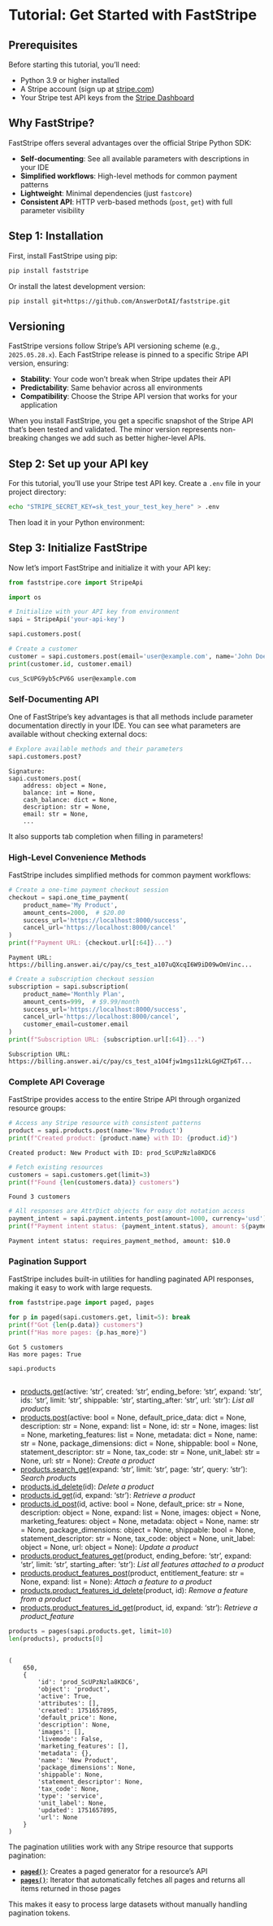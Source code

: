 # Tutorial: Get Started with FastStripe


<!-- WARNING: THIS FILE WAS AUTOGENERATED! DO NOT EDIT! -->

## Prerequisites

Before starting this tutorial, you’ll need:

- Python 3.9 or higher installed
- A Stripe account (sign up at [stripe.com](https://stripe.com))
- Your Stripe test API keys from the [Stripe
  Dashboard](https://dashboard.stripe.com/test/apikeys)

## Why FastStripe?

FastStripe offers several advantages over the official Stripe Python
SDK:

- **Self-documenting**: See all available parameters with descriptions
  in your IDE
- **Simplified workflows**: High-level methods for common payment
  patterns
- **Lightweight**: Minimal dependencies (just `fastcore`)
- **Consistent API**: HTTP verb-based methods (`post`, `get`) with full
  parameter visibility

## Step 1: Installation

First, install FastStripe using pip:

``` bash
pip install faststripe
```

Or install the latest development version:

``` bash
pip install git+https://github.com/AnswerDotAI/faststripe.git
```

## Versioning

FastStripe versions follow Stripe’s API versioning scheme (e.g.,
`2025.05.28.x`). Each FastStripe release is pinned to a specific Stripe
API version, ensuring:

- **Stability**: Your code won’t break when Stripe updates their API
- **Predictability**: Same behavior across all environments  
- **Compatibility**: Choose the Stripe API version that works for your
  application

When you install FastStripe, you get a specific snapshot of the Stripe
API that’s been tested and validated. The minor version represents
non-breaking changes we add such as better higher-level APIs.

## Step 2: Set up your API key

For this tutorial, you’ll use your Stripe test API key. Create a `.env`
file in your project directory:

``` bash
echo "STRIPE_SECRET_KEY=sk_test_your_test_key_here" > .env
```

Then load it in your Python environment:

## Step 3: Initialize FastStripe

Now let’s import FastStripe and initialize it with your API key:

``` python
from faststripe.core import StripeApi

import os

# Initialize with your API key from environment
sapi = StripeApi('your-api-key')
```

``` python
sapi.customers.post(
```

``` python
# Create a customer
customer = sapi.customers.post(email='user@example.com', name='John Doe')
print(customer.id, customer.email)
```

    cus_ScUPG9yb5cPV6G user@example.com

### Self-Documenting API

One of FastStripe’s key advantages is that all methods include parameter
documentation directly in your IDE. You can see what parameters are
available without checking external docs:

``` python
# Explore available methods and their parameters
sapi.customers.post?
```

    Signature:     
    sapi.customers.post(
        address: object = None,
        balance: int = None,
        cash_balance: dict = None,
        description: str = None,
        email: str = None,
        ...

It also supports tab completion when filling in parameters!

### High-Level Convenience Methods

FastStripe includes simplified methods for common payment workflows:

``` python
# Create a one-time payment checkout session
checkout = sapi.one_time_payment(
    product_name='My Product',
    amount_cents=2000,  # $20.00
    success_url='https://localhost:8000/success',
    cancel_url='https://localhost:8000/cancel'
)
print(f"Payment URL: {checkout.url[:64]}...")
```

    Payment URL: https://billing.answer.ai/c/pay/cs_test_a107uQXcqI6W9iD09wOmVinc...

``` python
# Create a subscription checkout session
subscription = sapi.subscription(
    product_name='Monthly Plan',
    amount_cents=999,  # $9.99/month
    success_url='https://localhost:8000/success',
    cancel_url='https://localhost:8000/cancel',
    customer_email=customer.email
)
print(f"Subscription URL: {subscription.url[:64]}...")
```

    Subscription URL: https://billing.answer.ai/c/pay/cs_test_a1O4fjw1mgs11zkLGgHZTp6T...

### Complete API Coverage

FastStripe provides access to the entire Stripe API through organized
resource groups:

``` python
# Access any Stripe resource with consistent patterns
product = sapi.products.post(name='New Product')
print(f"Created product: {product.name} with ID: {product.id}")
```

    Created product: New Product with ID: prod_ScUPzNzla8KDC6

``` python
# Fetch existing resources
customers = sapi.customers.get(limit=3)
print(f"Found {len(customers.data)} customers")
```

    Found 3 customers

``` python
# All responses are AttrDict objects for easy dot notation access
payment_intent = sapi.payment.intents_post(amount=1000, currency='usd')
print(f"Payment intent status: {payment_intent.status}, amount: ${payment_intent.amount/100}")
```

    Payment intent status: requires_payment_method, amount: $10.0

### Pagination Support

FastStripe includes built-in utilities for handling paginated API
responses, making it easy to work with large requests.

``` python
from faststripe.page import paged, pages

for p in paged(sapi.customers.get, limit=5): break
print(f"Got {len(p.data)} customers")
print(f"Has more pages: {p.has_more}")
```

    Got 5 customers
    Has more pages: True

``` python
sapi.products
```

<pre style="white-space:pre;overflow-x:auto;line-height:normal;font-family:Menlo,'DejaVu Sans Mono',consolas,'Courier New',monospace"></pre>

- [products.get](https://docs.stripe.com/api/products/list)(active:
  ‘str’, created: ‘str’, ending_before: ‘str’, expand: ‘str’, ids:
  ‘str’, limit: ‘str’, shippable: ‘str’, starting_after: ‘str’, url:
  ‘str’): *List all products*
- [products.post](https://docs.stripe.com/api/products/create)(active:
  bool = None, default_price_data: dict = None, description: str = None,
  expand: list = None, id: str = None, images: list = None,
  marketing_features: list = None, metadata: dict = None, name: str =
  None, package_dimensions: dict = None, shippable: bool = None,
  statement_descriptor: str = None, tax_code: str = None, unit_label:
  str = None, url: str = None): *Create a product*
- [products.search_get](https://docs.stripe.com/api/searchs/retrieve)(expand:
  ‘str’, limit: ‘str’, page: ‘str’, query: ‘str’): *Search products*
- [products.id_delete](https://docs.stripe.com/api/products/delete)(id):
  *Delete a product*
- [products.id_get](https://docs.stripe.com/api/products/delete)(id,
  expand: ‘str’): *Retrieve a product*
- [products.id_post](https://docs.stripe.com/api/products/update)(id,
  active: bool = None, default_price: str = None, description: object =
  None, expand: list = None, images: object = None, marketing_features:
  object = None, metadata: object = None, name: str = None,
  package_dimensions: object = None, shippable: bool = None,
  statement_descriptor: str = None, tax_code: object = None, unit_label:
  object = None, url: object = None): *Update a product*
- [products.product_features_get](https://docs.stripe.com/api/features/delete)(product,
  ending_before: ‘str’, expand: ‘str’, limit: ‘str’, starting_after:
  ‘str’): *List all features attached to a product*
- [products.product_features_post](https://docs.stripe.com/api/features/update)(product,
  entitlement_feature: str = None, expand: list = None): *Attach a
  feature to a product*
- [products.product_features_id_delete](https://docs.stripe.com/api/features/delete)(product,
  id): *Remove a feature from a product*
- [products.product_features_id_get](https://docs.stripe.com/api/features/delete)(product,
  id, expand: ‘str’): *Retrieve a product_feature*

``` python
products = pages(sapi.products.get, limit=10)
len(products), products[0]
```

<pre style="white-space:pre;overflow-x:auto;line-height:normal;font-family:Menlo,'DejaVu Sans Mono',consolas,'Courier New',monospace"></pre>


    (
        650,
        {
            'id': 'prod_ScUPzNzla8KDC6',
            'object': 'product',
            'active': True,
            'attributes': [],
            'created': 1751657895,
            'default_price': None,
            'description': None,
            'images': [],
            'livemode': False,
            'marketing_features': [],
            'metadata': {},
            'name': 'New Product',
            'package_dimensions': None,
            'shippable': None,
            'statement_descriptor': None,
            'tax_code': None,
            'type': 'service',
            'unit_label': None,
            'updated': 1751657895,
            'url': None
        }
    )

The pagination utilities work with any Stripe resource that supports
pagination:

- **[`paged()`](https://AnswerDotAI.github.io/faststripe/page.html#paged)**:
  Creates a paged generator for a resource’s API
- **[`pages()`](https://AnswerDotAI.github.io/faststripe/page.html#pages)**:
  Iterator that automatically fetches all pages and returns all items
  returned in those pages

This makes it easy to process large datasets without manually handling
pagination tokens.
